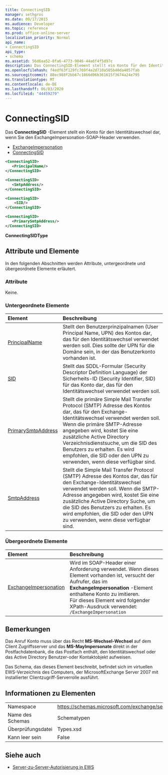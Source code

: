 ```yaml
---
title: ConnectingSID
manager: sethgros
ms.date: 09/17/2015
ms.audience: Developer
ms.topic: reference
ms.prod: office-online-server
localization_priority: Normal
api_name:
- ConnectingSID
api_type:
- schema
ms.assetid: 56d6aa52-8fa6-4773-9046-44a6f4f5d97c
description: Das ConnectingSID-Element stellt ein Konto für den Identitätswechsel dar, wenn Sie den ExchangeImpersonation-SOAP-Header verwenden.
ms.openlocfilehash: f4edf63f129fc769f4a2d710a505b40da4057fab
ms.sourcegitcommit: 88ec988f2bb67c1866d06b361615f3674a24e795
ms.translationtype: MT
ms.contentlocale: de-DE
ms.lasthandoff: 06/03/2020
ms.locfileid: "44459279"
---
```

# <a name="connectingsid"></a>ConnectingSID

Das **ConnectingSID** -Element stellt ein Konto für den Identitätswechsel dar, wenn Sie den ExchangeImpersonation-SOAP-Header verwenden. 
  
- [ExchangeImpersonation](exchangeimpersonation.md) 
- [ConnectingSID](connectingsid.md)
  
```xml
<ConnectingSID>
   <PrincipalName/>
</ConnectingSID>
```

```xml
<ConnectingSID>
   <SmtpAddress/>
</ConnectingSID>
```

```xml
<ConnectingSID>
    <SID/> 
</ConnectingSID>
```

```xml
<ConnectingSID>
   <PrimarySmtpAddress/>
</ConnectingSID>
```

**ConnectingSIDType**

## <a name="attributes-and-elements"></a>Attribute und Elemente

In den folgenden Abschnitten werden Attribute, untergeordnete und übergeordnete Elemente erläutert.
  
### <a name="attributes"></a>Attribute

Keine.
  
### <a name="child-elements"></a>Untergeordnete Elemente

|**Element**|**Beschreibung**|
|:-----|:-----|
|[PrincipalName](principalname.md) <br/> |Stellt den Benutzerprinzipalnamen (User Principal Name, UPN) des Kontos dar, das für den Identitätswechsel verwendet werden soll. Dies sollte der UPN für die Domäne sein, in der das Benutzerkonto vorhanden ist.  <br/> |
|[SID](sid.md) <br/> |Stellt das SDDL-Formular (Security Descriptor Definition Language) der Sicherheits-ID (Security Identifier, SID) für das Konto dar, das für den Identitätswechsel verwendet werden soll.  <br/> |
|[PrimarySmtpAddress](primarysmtpaddress.md) <br/> |Stellt die primäre Simple Mail Transfer Protocol (SMTP) Adresse des Kontos dar, das für den Exchange-Identitätswechsel verwendet werden soll. Wenn die primäre SMTP-Adresse angegeben wird, kostet Sie eine zusätzliche Active Directory Verzeichnisdienstsuche, um die SID des Benutzers zu erhalten. Es wird empfohlen, die SID oder den UPN zu verwenden, wenn diese verfügbar sind.  <br/> |
|[SmtpAddress](smtpaddress.md) <br/> |Stellt die Simple Mail Transfer Protocol (SMTP) Adresse des Kontos dar, das für den Exchange-Identitätswechsel verwendet werden soll. Wenn die SMTP-Adresse angegeben wird, kostet Sie eine zusätzliche Active Directory Suche, um die SID des Benutzers zu erhalten. Es wird empfohlen, die SID oder den UPN zu verwenden, wenn diese verfügbar sind.  <br/> |
   
### <a name="parent-elements"></a>Übergeordnete Elemente

|**Element**|**Beschreibung**|
|:-----|:-----|
|[ExchangeImpersonation](exchangeimpersonation.md) <br/> |Wird im SOAP-Header einer Anforderung verwendet. Wenn dieses Element vorhanden ist, versucht der Aufrufer, das im **ExchangeImpersonation** -Element enthaltene Konto zu imitieren.  <br/> Für dieses Element wird folgender XPath-Ausdruck verwendet:   <br/>  `/ExchangeImpersonation` <br/> |
   
## <a name="remarks"></a>Bemerkungen

Das Anruf Konto muss über das Recht **MS-Wechsel-Wechsel** auf dem Client Zugriffsserver und das **MS-MayImpersonate** direkt in der Postfachdatenbank, die das Postfach enthält, den Identitätswechsel oder das Active Directory Benutzer-oder Kontaktobjekt aufweisen. 
  
Das Schema, das dieses Element beschreibt, befindet sich im virtuellen EWS-Verzeichnis des Computers, der MicrosoftExchange Server 2007 mit installierter Clientzugriff-Serverrolle ausführt.
  
## <a name="element-information"></a>Informationen zu Elementen

|||
|:-----|:-----|
|Namespace  <br/> |https://schemas.microsoft.com/exchange/services/2006/types  <br/> |
|Name des Schemas  <br/> |Schematypen  <br/> |
|Überprüfungsdatei  <br/> |Types.xsd  <br/> |
|Kann leer sein  <br/> |False  <br/> |
   
## <a name="see-also"></a>Siehe auch

- [Server-zu-Server-Autorisierung in EWS](https://msdn.microsoft.com/library/f1610a20-672d-448b-8c00-5b0fbcaf31cb%28Office.15%29.aspx)

